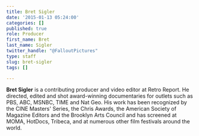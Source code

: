```yaml
---
title: Bret Sigler
date: '2015-01-13 05:24:00'
categories: []
published: true
role: Producer
first_name: Bret
last_name: Sigler
twitter_handle: "@FalloutPictures"
type: staff
slug: bret-sigler
tags: []

---
```

**Bret Sigler** is a contributing producer and video editor at Retro Report. He directed, edited and shot award-winning documentaries for outlets such as PBS, ABC, MSNBC, TIME and Nat Geo. His work has been recognized by the CINE Masters' Series, the Chris Awards, the American Society of Magazine Editors and the Brooklyn Arts Council and has screened at MOMA, HotDocs, Tribeca, and at numerous other film festivals around the world.

